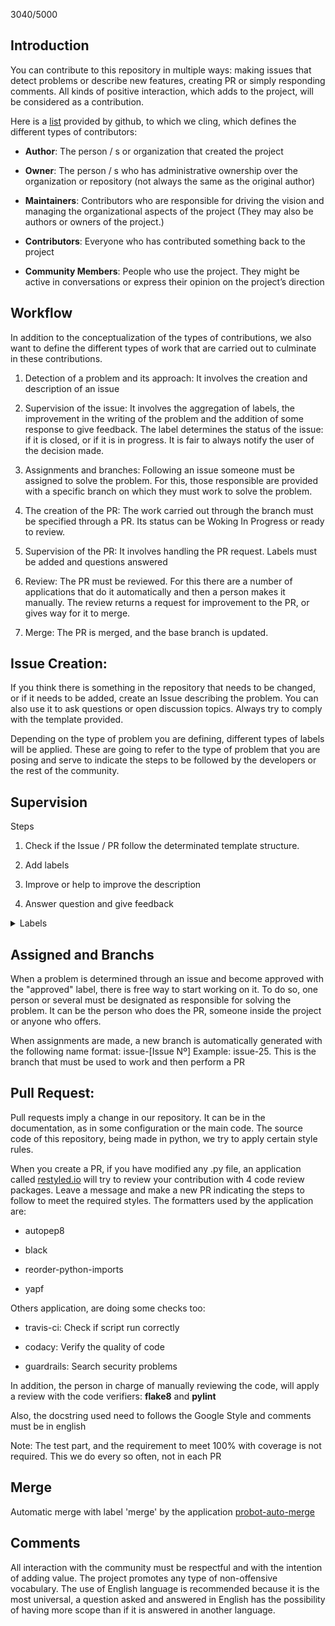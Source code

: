 
3040/5000
## Introduction

You can contribute to this repository in multiple ways: making issues that detect problems or describe new features,
creating PR or simply responding comments.
All kinds of positive interaction, which adds to the project, will be considered as a contribution.

Here is a [list][1] provided by github, to which we cling, which defines the different types of contributors:

- **Author**: The person / s or organization that created the project

- **Owner**: The person / s who has administrative ownership over the organization or repository (not always the same
as the original author)

 - **Maintainers**: Contributors who are responsible for driving the vision and managing the organizational aspects of
 the project (They may also be authors or owners of the project.)

 - **Contributors**: Everyone who has contributed something back to the project

 - **Community Members**: People who use the project. They might be active in conversations or express their opinion on
 the project’s direction

## Workflow

In addition to the conceptualization of the types of contributions, we also want to define the different types of work
that are carried out to culminate in these contributions.

1. Detection of a problem and its approach: It involves the creation and description of an issue

2. Supervision of the issue: It involves the aggregation of labels, the improvement in the writing of the problem and
the addition of some response to give feedback. The label determines the status of the issue: if it is closed, or if it
is in progress. It is fair to always notify the user of the decision made.

3. Assignments and branches: Following an issue someone must be assigned to solve the problem. For this, those
responsible are provided with a specific branch on which they must work to solve the problem.

4. The creation of the PR: The work carried out through the branch must be specified through a PR. Its status can be
Woking In Progress or ready to review.

5. Supervision of the PR: It involves handling the PR request. Labels must be added and questions answered

6. Review: The PR must be reviewed. For this there are a number of applications that do it automatically and then a person
makes it manually. The review returns a request for improvement to the PR, or gives way for it to merge.

7. Merge: The PR is merged, and the base branch is updated.

## Issue Creation:

If you think there is something in the repository that needs to be changed, or if it needs to be added, create an Issue
describing the problem.
You can also use it to ask questions or open discussion topics.
Always try to comply with the template provided.

Depending on the type of problem you are defining, different types of labels will be applied. These are going to refer
to the type of problem that you are posing and serve to indicate the steps to be followed by the developers or the rest
of the community.

## Supervision

Steps

1. Check if the Issue / PR follow the determinated template structure.

2. Add labels

3. Improve or help to improve the description

4. Answer question and give feedback

<details>

<summary>Labels</summary>

#### Status

Color: ![#cfcfcf][color_1]

Issues:

- approved: Can work on it

PR:

- don't merge: Don't merge the PR

- merge: Merge the PR

#### High priority

Color: ![#000000][color_2]

- bug: Something doesn't work as expected

- security: Security issue

- master: Something that occurs in master branch

#### Comunity

Color: ![#0366d6][color_3]

- discusion: Debate about something

- question: Question

- good first issue: To attract new contributors

- help wanted: Help is needed or to attract new contributors

#### Type

Color: ![#d11f5a][color_4]

- dependencies: Update a dependency

- documentation: Documentation development

- enhancement: New feature

- fix: Something need to be fixed or improved

- review: Proposes analysis

### Special

Color: ![#94e582][color_5]

- hacktoberfest: https://hacktoberfest.digitalocean.com/

</details>

## Assigned and Branchs

When a problem is determined through an issue and become approved with the "approved" label, there is free way to start
working on it.
To do so, one person or several must be designated as responsible for solving the problem. It can be the person who
does the PR, someone inside the project or anyone who offers.

When assignments are made, a new branch is automatically generated with the following name format: issue-[Issue Nº]
Example: issue-25. This is the branch that must be used to work and then perform a PR

## Pull Request:

Pull requests imply a change in our repository. It can be in the documentation, as in some configuration or the main
code. The source code of this repository, being made in python, we try to apply certain style rules.

When you create a PR, if you have modified any .py file, an application called [restyled.io][2] will try to review your
contribution with 4 code review packages. Leave a message and make a new PR indicating the steps to follow to meet the
required styles.
The formatters used by the application are:

- autopep8

- black

- reorder-python-imports

- yapf

Others application, are doing some checks too:

- travis-ci: Check if script run correctly

- codacy: Verify the quality of code

- guardrails: Search security problems

In addition, the person in charge of manually reviewing the code, will apply a review with the code verifiers:
**flake8** and **pylint**

Also, the docstring used need to follows the Google Style and comments must be in english

Note: The test part, and the requirement to meet 100% with coverage is not required. This we do every so often, not in
each PR

## Merge

Automatic merge with label 'merge' by the application [probot-auto-merge][3]

## Comments

All interaction with the community must be respectful and with the intention of adding value. The project promotes any
type of non-offensive vocabulary. The use of English language is recommended because it is the most universal, a
question asked and answered in English has the possibility of having more scope than if it is answered in another
language.

[1]: https://opensource.guide/how-to-contribute/#anatomy-of-an-open-source-project
[2]: https://restyled.io
[3]: https://github.com/apps/probot-auto-merge

[color_1]: https://placehold.it/15/cfcfcf/000000?text=+
[color_2]: https://placehold.it/15/000000/000000?text=+
[color_3]: https://placehold.it/15/0366d6/000000?text=+
[color_4]: https://placehold.it/15/d11f5a/000000?text=+
[color_5]: https://placehold.it/15/94e582/000000?text=+
